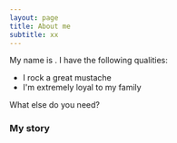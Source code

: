 ```yaml
---
layout: page
title: About me
subtitle: xx
---
```


My name is . I have the following qualities:

- I rock a great mustache
- I'm extremely loyal to my family

What else do you need?

### My story
